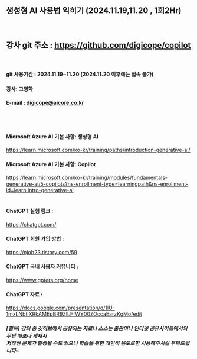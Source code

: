 
##  생성형 AI 사용법 익히기 (2024.11.19,11.20 , 1회2Hr)
<br>

## 강사 git 주소 :    https://github.com/digicope/copilot
<br>

#### git 사용기간 : 2024.11.19~11.20 (2024.11.20  이후에는 접속 불가)


#### 강사: 고병화
#### E-mail : digicope@aicore.co.kr
<br>
<br>

#### Microsoft Azure AI 기본 사항: 생성형 AI
https://learn.microsoft.com/ko-kr/training/paths/introduction-generative-ai/
<br>

#### Microsoft Azure AI 기본 사항: Copilot
https://learn.microsoft.com/ko-kr/training/modules/fundamentals-generative-ai/5-copilots?ns-enrollment-type=learningpath&ns-enrollment-id=learn.intro-generative-ai
<br>
<br>


#### ChatGPT 실행 링크 :  
https://chatgpt.com/
<br>

#### ChatGPT 회원 가입 방법 :  
https://njob23.tistory.com/59
<br>

#### ChatGPT 국내 사용자 커뮤니티 :  
https://www.gpters.org/home
<br>

#### ChatGPT 자료 :  
https://docs.google.com/presentation/d/1lU-1mxLNbtIXRkAMEpBR9ZlLFfWY00ZOccaEarzKgMo/edit
<br>

##### [필독] 강의 중 깃허브에서 공유되는 자료나 소스는 출판이나 인터넷 공유사이트에서의 무단 배포나 게재시 <br> 저작권 문제가 발생될 수도 있으니 학습을 위한 개인적 용도로만 사용해주시길 부탁드립니다~     
